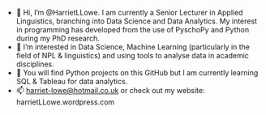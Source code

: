 - 👋 Hi, I’m @HarrietLLowe. I am currently a Senior Lecturer in Applied Linguistics, branching into Data Science and Data Analytics. 
My interest in programming has developed from the use of PyschoPy and Python during my PhD research.
- 👀 I’m interested in Data Science, Machine Learning (particularly in the field of NPL & linguistics) and using tools to analyse data in academic disciplines. 
- 🌱 You will find Python projects on this GitHub but I am currently learning SQL & Tableau for data analytics. 
- 📫 harriet-lowe@hotmail.co.uk or check out my website: harrietLLowe.wordpress.com

<!---
HarrietLLowe/HarrietLLowe is a ✨ special ✨ repository because its `README.md` (this file) appears on your GitHub profile.
You can click the Preview link to take a look at your changes.
--->
